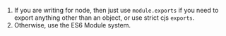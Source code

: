 1. If you are writing for node, then just use `module.exports` if you need to export anything other than an object, or use strict cjs `exports`.
2. Otherwise, use the ES6 Module system.
